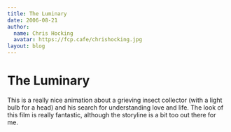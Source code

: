 ```yaml
---
title: The Luminary
date: 2006-08-21
author:
  name: Chris Hocking
  avatar: https://fcp.cafe/chrishocking.jpg
layout: blog
---
```

# The Luminary

This is a really nice animation about a grieving insect collector (with a light bulb for a head) and his search for understanding love and life. The look of this film is really fantastic, although the storyline is a bit too out there for me.